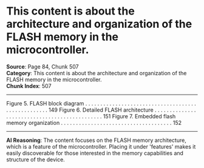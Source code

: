 # This content is about the architecture and organization of the FLASH memory in the microcontroller.

**Source**: Page 84, Chunk 507  
**Category**: This content is about the architecture and organization of the FLASH memory in the microcontroller.  
**Chunk Index**: 507

---

Figure 5. FLASH block diagram . . . . . . . . . . . . . . . . . . . . . . . . . . . . . . . . . . . . . . . . . . . . . . . . . . . 149
Figure 6. Detailed FLASH architecture . . . . . . . . . . . . . . . . . . . . . . . . . . . . . . . . . . . . . . . . . . . . . . 151
Figure 7. Embedded flash memory organization . . . . . . . . . . . . . . . . . . . . . . . . . . . . . . . . . . . . . 152

---

**AI Reasoning**: The content focuses on the FLASH memory architecture, which is a feature of the microcontroller. Placing it under 'features' makes it easily discoverable for those interested in the memory capabilities and structure of the device.
